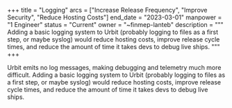 +++
title = "Logging"
arcs = ["Increase Release Frequency", "Improve Security", "Reduce Hosting Costs"]
end_date = "2023-03-01"
manpower = "1 Engineer"
status = "Current"
owner = "~finmep-lanteb"
description = """
Adding a basic logging system to Urbit (probably logging to files as a first step, or maybe syslog) would reduce hosting costs, improve release cycle times, and reduce the amount of time it takes devs to debug live ships.
"""
+++

Urbit emits no log messages, making debugging and telemetry much more difficult.  Adding a basic logging system to Urbit (probably logging to files as a first step, or maybe syslog) would reduce hosting costs, improve release cycle times, and reduce the amount of time it takes devs to debug live ships.
